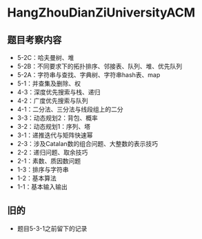 # HangZhouDianZiUniversityACM
## 题目考察内容
* 5-2C：哈夫曼树、堆
* 5-2B：不同要求下的拓扑排序、邻接表、队列、堆、优先队列
* 5-2A：字符串与查找、字典树、字符串hash表、map
* 5-1：并查集及删除、权
* 4-3：深度优先搜索与栈、递归
* 4-2：广度优先搜索与队列
* 4-1：二分法、三分法与线段组上的二分
* 3-3：动态规划2：背包、概率
* 3-2：动态规划1：序列、塔
* 3-1：递推迭代与矩阵快速幂
* 2-3：涉及Catalan数的组合问题、大整数的表示技巧
* 2-2：递归问题、取余技巧
* 2-1：素数、质因数问题
* 1-3：排序与字符串
* 1-2：基本算法
* 1-1：基本输入输出
## 旧的
* 题目5-3-1之前留下的记录
